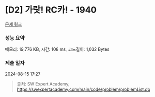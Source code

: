 # [D2] 가랏! RC카! - 1940 

[문제 링크](https://swexpertacademy.com/main/code/problem/problemDetail.do?contestProbId=AV5PjMgaALgDFAUq) 

### 성능 요약

메모리: 19,776 KB, 시간: 108 ms, 코드길이: 1,032 Bytes

### 제출 일자

2024-08-15 17:27



> 출처: SW Expert Academy, https://swexpertacademy.com/main/code/problem/problemList.do